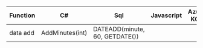 |Function|C#|Sql|Javascript|Azure KQL|
|-|-|-|-|-|
|data add|AddMinutes(int)|DATEADD(minute, 60, GETDATE())||
